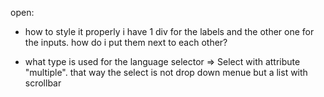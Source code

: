 open:

- how to style it properly
i have 1 div for the labels
and the other one for the inputs. how do i put them next to each other?

- what type is used for the language selector 
=> Select with attribute "multiple". that way the select is not drop down menue but a list with scrollbar

